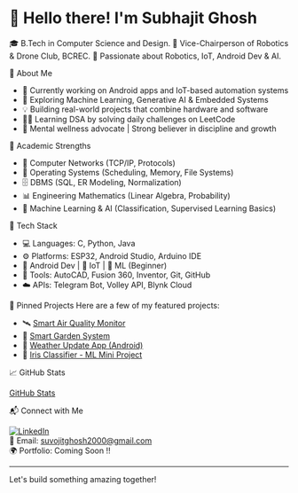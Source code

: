 # 👋 Hello there! I'm Subhajit Ghosh

🎓 B.Tech in Computer Science and Design. 
🎯 Vice-Chairperson of Robotics & Drone Club, BCREC.
🚀 Passionate about Robotics, IoT, Android Dev & AI.


🧠 About Me

- 🔭 Currently working on Android apps and IoT-based automation systems
- 🌱 Exploring Machine Learning, Generative AI & Embedded Systems
- 💡 Building real-world projects that combine hardware and software
- 🧑‍💻 Learning DSA by solving daily challenges on LeetCode
- 🧘 Mental wellness advocate | Strong believer in discipline and growth

📘 Academic Strengths

- 📡 Computer Networks (TCP/IP, Protocols)
- 💽 Operating Systems (Scheduling, Memory, File Systems)
- 🗄️ DBMS (SQL, ER Modeling, Normalization)
- 📊 Engineering Mathematics (Linear Algebra, Probability)
- 🤖 Machine Learning & AI (Classification, Supervised Learning Basics)


🔨 Tech Stack

- 💻 Languages: C, Python, Java  
- ⚙️ Platforms: ESP32, Android Studio, Arduino IDE  
- 📱 Android Dev | 🤖 IoT | 🧠 ML (Beginner)  
- 🧰 Tools: AutoCAD, Fusion 360, Inventor, Git, GitHub  
- ☁️ APIs: Telegram Bot, Volley API, Blynk Cloud



📌 Pinned Projects
Here are a few of my featured projects:

- 🛰️ [Smart Air Quality Monitor](https://github.com/SubhoG333/smart-air-quality-monitoring)  
- 🌿 [Smart Garden System](https://github.com/SubhoG333/smart_irrigation_system)  
- 📱 [Weather Update App (Android)](https://github.com/SubhoG333/smart_irrigation_system)  
- 🧠 [Iris Classifier - ML Mini Project](https://github.com/SubhoG333/iris-classification-ml)



📈 GitHub Stats

[GitHub Stats](https://github-readme-stats.vercel.app/api?username=SubhajitGhosh&show_icons=true&theme=tokyonight)

📬 Connect with Me

[![LinkedIn](https://img.shields.io/badge/-LinkedIn-blue?style=flat&logo=linkedin)](https://www.linkedin.com/in/subhajit-ghosh-a17104348/)  
📧 Email: suvojitghosh2000@gmail.com  
🌍 Portfolio: Coming Soon !!

---

Let's build something amazing together!

